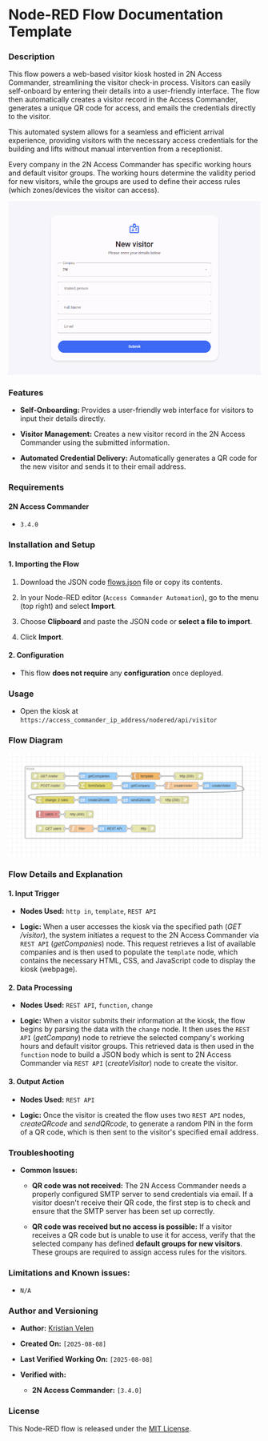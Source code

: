 # Node-RED Flow Documentation Template

### Description

This flow powers a web-based visitor kiosk hosted in 2N Access Commander, streamlining the visitor check-in process. Visitors can easily self-onboard by entering their details into a user-friendly interface. The flow then automatically creates a visitor record in the Access Commander, generates a unique QR code for access, and emails the credentials directly to the visitor.

This automated system allows for a seamless and efficient arrival experience, providing visitors with the necessary access credentials for the building and lifts without manual intervention from a receptionist.

Every company in the 2N Access Commander has specific working hours and default visitor groups. The working hours determine the validity period for new visitors, while the groups are used to define their access rules (which zones/devices the visitor can access).

![The video shows how the visitor kiosk operates](how_it_works.gif)  

### Features

* **Self-Onboarding:** Provides a user-friendly web interface for visitors to input their details directly.

* **Visitor Management:** Creates a new visitor record in the 2N Access Commander using the submitted information.

* **Automated Credential Delivery:** Automatically generates a QR code for the new visitor and sends it to their email address.

### Requirements

#### 2N Access Commander

* `3.4.0`

### Installation and Setup

#### 1. Importing the Flow

1. Download the JSON code [flows.json](flows.json) file or copy its contents.

2. In your Node-RED editor (`Access Commander Automation`), go to the menu (top right) and select **Import**.

3. Choose **Clipboard** and paste the JSON code or **select a file to import**.

4. Click **Import**.

#### 2. Configuration

* This flow **does not require** any **configuration** once deployed.

### Usage

* Open the kiosk at `https://access_commander_ip_address/nodered/api/visitor`

### Flow Diagram

![Flow Diagram](diagram.png "Flow Diagram")

### Flow Details and Explanation

#### 1. Input Trigger

* **Nodes Used:** `http in`, `template`, `REST API`

* **Logic:** When a user accesses the kiosk via the specified path (*GET /visitor*), the system initiates a request to the 2N Access Commander via `REST API` (*getCompanies*) node. This request retrieves a list of available companies and is then used to populate the `template` node, which contains the necessary HTML, CSS, and JavaScript code to display the kiosk (webpage).

#### 2. Data Processing

* **Nodes Used:** `REST API`, `function`, `change`

* **Logic:** When a visitor submits their information at the kiosk, the flow begins by parsing the data with the `change` node. It then uses the `REST API` (*getCompany*) node to retrieve the selected company's working hours and default visitor groups. This retrieved data is then used in the `function` node to build a JSON body which is sent to 2N Access Commander via `REST API` (*createVisitor*) node to create the visitor.

#### 3. Output Action

* **Nodes Used:** `REST API`

* **Logic:** Once the visitor is created the flow uses two `REST API` nodes, *createQRcode* and *sendQRcode*, to generate a random PIN in the form of a QR code, which is then sent to the visitor's specified email address.

### Troubleshooting

* **Common Issues:**

  * **QR code was not received:** The 2N Access Commander needs a properly configured SMTP server to send credentials via email. If a visitor doesn't receive their QR code, the first step is to check and ensure that the SMTP server has been set up correctly.

  * **QR code was received but no access is possible:** If a visitor receives a QR code but is unable to use it for access, verify that the selected company has defined **default groups for new visitors**. These groups are required to assign access rules for the visitors.

### Limitations and Known issues:

  * `N/A`

### Author and Versioning

* **Author:** [Kristian Velen](https://github.com/kv-0000)

* **Created On:** `[2025-08-08]`

* **Last Verified Working On:** `[2025-08-08]`

* **Verified with:**

  * **2N Access Commander:** `[3.4.0]`

### License

This Node-RED flow is released under the [MIT License](https://opensource.org/licenses/MIT).